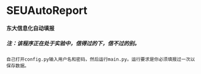 # SEUAutoReport
 **东大信息化自动填报**
 
##### 注：该程序正在处于实验中，信得过的下，信不过的别。
 
 `自己打开config.py输入用户名和密码，然后运行main.py。运行要求是你必须填报过一次以保存数据。`
 
 
